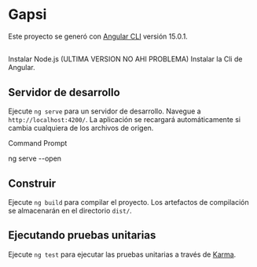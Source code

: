 # Gapsi

Este proyecto se generó con [Angular CLI](https://github.com/angular/angular-cli) versión 15.0.1.

##
Instalar Node.js (ULTIMA VERSION NO AHI PROBLEMA)
Instalar la Cli de Angular.

## Servidor de desarrollo

Ejecute `ng serve` para un servidor de desarrollo. Navegue a `http://localhost:4200/`. La aplicación se recargará automáticamente si cambia cualquiera de los archivos de origen.

Command Prompt

ng serve --open


## Construir

Ejecute `ng build` para compilar el proyecto. Los artefactos de compilación se almacenarán en el directorio `dist/`.

## Ejecutando pruebas unitarias

Ejecute `ng test` para ejecutar las pruebas unitarias a través de [Karma](https://karma-runner.github.io).
